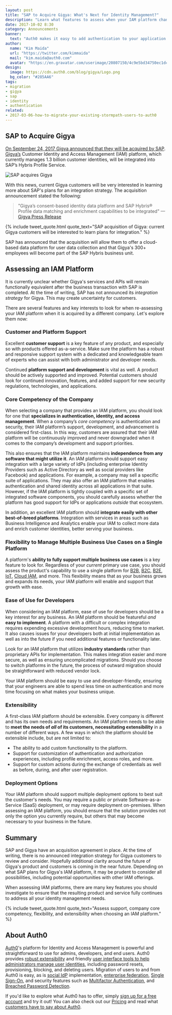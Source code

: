 ```yaml
---
layout: post
title: "SAP to Acquire Gigya: What's Next for Identity Management?"
description: "Learn what features to assess when your IAM platform changes ownership."
date: 2017-10-02 8:30
category: Announcements
banner:
  text: "Auth0 makes it easy to add authentication to your application."
author:
  name: "Kim Maida"
  url: "https://twitter.com/kimmaida"
  mail: "kim.maida@auth0.com"
  avatar: "https://en.gravatar.com/userimage/20807150/4c9e5bd34750ec1dcedd71cb40b4a9ba.png"
design:
  image: https://cdn.auth0.com/blog/gigya/Logo.png
  bg_color: "#285AA6"
tags:
- migration
- gigya
- sap
- identity
- authentication
related:
- 2017-03-06-how-to-migrate-your-existing-stormpath-users-to-auth0
---
```


## SAP to Acquire Gigya

[On September 24, 2017 Gigya announced that they will be acquired by SAP](http://www.gigya.com/gigya-the-market-leader-in-customer-identity-and-access-management-to-be-acquired-by-sap/). [Gigya’s](http://gigya.com) Customer Identity and Access Management (IAM) platform, which currently manages 1.3 billion customer identities, will be integrated into SAP’s Hybris Profile Service. 

![SAP acquires Gigya](https://cdn.auth0.com/blog/gigya/gigya.jpg)

With this news, current Gigya customers will be very interested in learning more about SAP's plans for an integration strategy. The acquisition announcement stated the following:

> "Gigya’s consent-based identity data platform and SAP Hybris® Profile data matching and enrichment capabilities to be integrated" —[Gigya Press Release](http://www.gigya.com/gigya-the-market-leader-in-customer-identity-and-access-management-to-be-acquired-by-sap/)

{% include tweet_quote.html quote_text="SAP acquisition of Gigya: current Gigya customers will be interested to learn plans for integration." %}

SAP has announced that the acquisition will allow them to offer a cloud-based data platform for user data collection and that Gigya's 300+ employees will become part of the SAP Hybris business unit.

## Assessing an IAM Platform

It is currently unclear whether Gigya's services and APIs will remain functionally equivalent after the business transaction with SAP is completed. At the time of writing, SAP has not announced its _integration strategy_ for Gigya. This may create uncertainty for customers.

There are several features and key interests to look for when re-assessing your IAM platform when it is acquired by a different company. Let's explore them now:

### Customer and Platform Support

Excellent **customer support** is a key feature of any product, and especially so with products offered as-a-service. Make sure the platform has a robust and responsive support system with a dedicated and knowledgeable team of experts who can assist with both administrator and developer needs.

Continued **platform support and development** is vital as well. A product should be actively supported and improved. Potential customers should look for continued innovation, features, and added support for new security regulations, technologies, and applications.

### Core Competency of the Company

When selecting a company that provides an IAM platform, you should look for one that **specializes in authentication, identity, and access management**. When a company’s _core competency_ is authentication and security, their IAM platform’s support, development, and advancement is considered first-class. In this way, customers are assured that their IAM platform will be continuously improved and never downgraded when it comes to the company’s development and support priorities.

This also ensures that the IAM platform maintains **independence from any software that might utilize it**. An IAM platform should support easy integration with a large variety of IdPs (including enterprise Identity Providers such as Active Directory as well as social providers like Facebook) and applications. For example, a company may sell a specific suite of applications. They may also offer an IAM platform that enables authentication and shared identity across all applications in that suite. However, if the IAM platform is tightly coupled with a specific set of integrated software components, you should carefully assess whether the platform has good support for IdPs or applications _outside_ that ecosystem.

In addition, an excellent IAM platform should **integrate easily with other best-of-breed platforms**. Integration with services in areas such as Business Intelligence and Analytics enable your IAM to collect more data and enrich customer identities, better serving your business. 

### Flexibility to Manage Multiple Business Use Cases on a Single Platform

A platform's **ability to fully support multiple business use cases** is a key feature to look for. Regardless of your _current_ primary use case, you should assess the product's capability to use a single platform for [B2B](https://auth0.com/b2b-enterprise-identity-management), [B2C](https://auth0.com/b2c-customer-identity-management), [B2E](https://auth0.com/b2e-identity-management-for-employees), [IoT](https://auth0.com/docs/tutorials/authenticating-devices-using-mqtt), [Cloud IAM](https://auth0.com/learn/cloud-identity-access-management/), and more. This flexibility means that as your business grows and expands its needs, your IAM platform will enable and support that growth with ease.

### Ease of Use for Developers

When considering an IAM platform, ease of use for developers should be a key interest for any business. An IAM platform should be featureful _and_ **easy to implement**. A platform with a difficult or complex integration requires expending excessive development hours, reducing time to market. It also causes issues for your developers both at initial implementation as well as into the future if you need additional features or functionality later.

Look for an IAM platform that utilizes **industry standards** rather than proprietary APIs for implementation. This makes integration easier and more secure, as well as ensuring uncomplicated migrations. Should you choose to switch platforms in the future, the process of outward migration should be straightforward with reduced vendor lock.

Your IAM platform should be easy to use and developer-friendly, ensuring that your engineers are able to spend less time on authentication and more time focusing on what makes your business unique.

### Extensibility

A first-class IAM platform should be extensible. Every company is different and has its own needs and requirements. An IAM platform needs to be able to **meet the needs of _all_ of its customers, necessitating extensibility** in a number of different ways. A few ways in which the platform should be extensible include, but are not limited to:

* The ability to add custom functionality to the platform.
* Support for customization of authentication and authorization experiences, including profile enrichment, access roles, and more.
* Support for custom actions during the exchange of credentials as well as before, during, and after user registration.

### Deployment Options

Your IAM platform should support multiple deployment options to best suit the customer's needs. You may require a public _or_ private Software-as-a-Service (SaaS) deployment, or may require deployment on-premises. When assessing an IAM platform, you should ensure that the solution provides not only the option you currently require, but others that may become necessary to your business in the future.

## Summary

SAP and Gigya have an acquisition agreement in place. At the time of writing, there is no announced integration strategy for Gigya customers to review and consider. Hopefully additional clarity around the future of Gigya's product and customers is coming in the near future. Depending on what SAP plans for Gigya's IAM platform, it may be prudent to consider all possibilities, including potential opportunities with other IAM offerings.

When assessing IAM platforms, there are many key features you should investigate to ensure that the resulting product and service fully continues to address all your identity management needs.

{% include tweet_quote.html quote_text="Assess support, company core competency, flexibility, and extensibility when choosing an IAM platform." %}

## About Auth0

[Auth0](https://auth0.com)'s platform for Identity and Access Management is powerful and straightforward to use for admins, developers, and end users. Auth0 provides [robust extensibility](https://auth0.com/docs/topics/extensibility) and friendly [user interface tools to help administrators manage user identities](https://auth0.com/user-management), including password resets, provisioning, blocking, and deleting users. Migration of users to and from Auth0 is easy, as is [social IdP](https://auth0.com/learn/social-login/) implementation, [enterprise federation](https://auth0.com/b2b-enterprise-identity-management), [Single Sign-On](https://auth0.com/learn/how-to-implement-single-sign-on/), and security features such as [Multifactor Authentication](https://auth0.com/learn/multifactor-authentication/), and [Breached Password Detection](https://auth0.com/breached-passwords).

If you'd like to explore what Auth0 has to offer, simply <a href="javascript:signup()">sign up for a free account</a> and try it out! You can also check out our [Pricing](https://auth0.com/pricing) and read what [customers have to say about Auth0](https://auth0.com/resources/case-studies).

